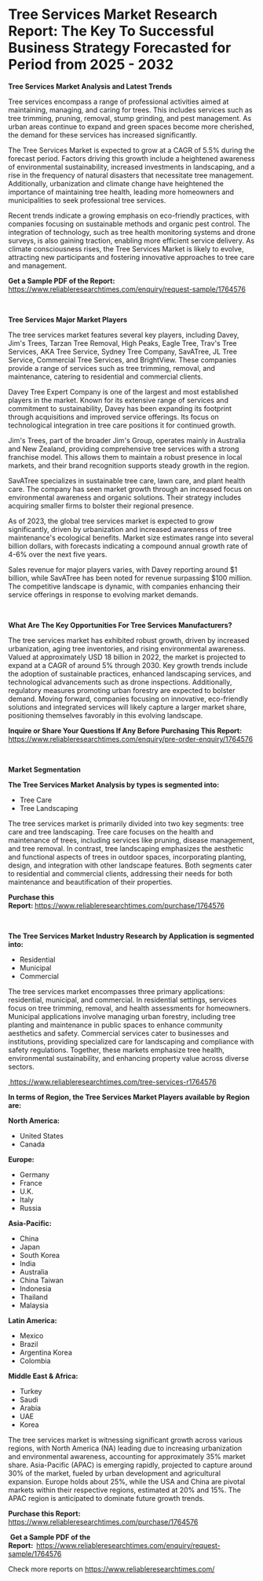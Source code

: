 <p><h1>Tree Services Market Research Report: The Key To Successful Business Strategy Forecasted for Period from 2025 - 2032</h1></p><p><strong>Tree Services Market Analysis and Latest Trends</strong></p>
<p><p>Tree services encompass a range of professional activities aimed at maintaining, managing, and caring for trees. This includes services such as tree trimming, pruning, removal, stump grinding, and pest management. As urban areas continue to expand and green spaces become more cherished, the demand for these services has increased significantly.</p><p>The Tree Services Market is expected to grow at a CAGR of 5.5% during the forecast period. Factors driving this growth include a heightened awareness of environmental sustainability, increased investments in landscaping, and a rise in the frequency of natural disasters that necessitate tree management. Additionally, urbanization and climate change have heightened the importance of maintaining tree health, leading more homeowners and municipalities to seek professional tree services.</p><p>Recent trends indicate a growing emphasis on eco-friendly practices, with companies focusing on sustainable methods and organic pest control. The integration of technology, such as tree health monitoring systems and drone surveys, is also gaining traction, enabling more efficient service delivery. As climate consciousness rises, the Tree Services Market is likely to evolve, attracting new participants and fostering innovative approaches to tree care and management.</p></p>
<p><strong>Get a Sample PDF of the Report:&nbsp;</strong> <a href="https://www.reliableresearchtimes.com/enquiry/request-sample/1764576?utm_campaign=2201&utm_medium=2&utm_source=Github&utm_content=ia&utm_term=11042025&utm_id=tree-services">https://www.reliableresearchtimes.com/enquiry/request-sample/1764576</a></p>
<p>&nbsp;</p>
<p><strong>Tree Services Major Market Players</strong></p>
<p><p>The tree services market features several key players, including Davey, Jim's Trees, Tarzan Tree Removal, High Peaks, Eagle Tree, Trav's Tree Services, AKA Tree Service, Sydney Tree Company, SavATree, JL Tree Service, Commercial Tree Services, and BrightView. These companies provide a range of services such as tree trimming, removal, and maintenance, catering to residential and commercial clients.</p><p>Davey Tree Expert Company is one of the largest and most established players in the market. Known for its extensive range of services and commitment to sustainability, Davey has been expanding its footprint through acquisitions and improved service offerings. Its focus on technological integration in tree care positions it for continued growth.</p><p>Jim's Trees, part of the broader Jim's Group, operates mainly in Australia and New Zealand, providing comprehensive tree services with a strong franchise model. This allows them to maintain a robust presence in local markets, and their brand recognition supports steady growth in the region.</p><p>SavATree specializes in sustainable tree care, lawn care, and plant health care. The company has seen market growth through an increased focus on environmental awareness and organic solutions. Their strategy includes acquiring smaller firms to bolster their regional presence.</p><p>As of 2023, the global tree services market is expected to grow significantly, driven by urbanization and increased awareness of tree maintenance's ecological benefits. Market size estimates range into several billion dollars, with forecasts indicating a compound annual growth rate of 4-6% over the next five years.</p><p>Sales revenue for major players varies, with Davey reporting around $1 billion, while SavATree has been noted for revenue surpassing $100 million. The competitive landscape is dynamic, with companies enhancing their service offerings in response to evolving market demands.</p></p>
<p>&nbsp;</p>
<p><strong>What Are The Key Opportunities For Tree Services Manufacturers?</strong></p>
<p><p>The tree services market has exhibited robust growth, driven by increased urbanization, aging tree inventories, and rising environmental awareness. Valued at approximately USD 18 billion in 2022, the market is projected to expand at a CAGR of around 5% through 2030. Key growth trends include the adoption of sustainable practices, enhanced landscaping services, and technological advancements such as drone inspections. Additionally, regulatory measures promoting urban forestry are expected to bolster demand. Moving forward, companies focusing on innovative, eco-friendly solutions and integrated services will likely capture a larger market share, positioning themselves favorably in this evolving landscape.</p></p>
<p><strong>Inquire or Share Your Questions If Any Before Purchasing This Report:</strong> <a href="https://www.reliableresearchtimes.com/enquiry/pre-order-enquiry/1764576?utm_campaign=2201&utm_medium=2&utm_source=Github&utm_content=ia&utm_term=11042025&utm_id=tree-services">https://www.reliableresearchtimes.com/enquiry/pre-order-enquiry/1764576</a></p>
<p>&nbsp;</p>
<p><strong>Market Segmentation</strong></p>
<p><strong>The Tree Services Market Analysis by types is segmented into:</strong></p>
<p><ul><li>Tree Care</li><li>Tree Landscaping</li></ul></p>
<p><p>The tree services market is primarily divided into two key segments: tree care and tree landscaping. Tree care focuses on the health and maintenance of trees, including services like pruning, disease management, and tree removal. In contrast, tree landscaping emphasizes the aesthetic and functional aspects of trees in outdoor spaces, incorporating planting, design, and integration with other landscape features. Both segments cater to residential and commercial clients, addressing their needs for both maintenance and beautification of their properties.</p></p>
<p><strong>Purchase this Report:&nbsp;</strong><a href="https://www.reliableresearchtimes.com/purchase/1764576?utm_campaign=2201&utm_medium=2&utm_source=Github&utm_content=ia&utm_term=11042025&utm_id=tree-services">https://www.reliableresearchtimes.com/purchase/1764576</a></p>
<p>&nbsp;</p>
<p><strong>The Tree Services Market Industry Research by Application is segmented into:</strong></p>
<p><ul><li>Residential</li><li>Municipal</li><li>Commercial</li></ul></p>
<p><p>The tree services market encompasses three primary applications: residential, municipal, and commercial. In residential settings, services focus on tree trimming, removal, and health assessments for homeowners. Municipal applications involve managing urban forestry, including tree planting and maintenance in public spaces to enhance community aesthetics and safety. Commercial services cater to businesses and institutions, providing specialized care for landscaping and compliance with safety regulations. Together, these markets emphasize tree health, environmental sustainability, and enhancing property value across diverse sectors.</p></p>
<p><a href="https://www.reliableresearchtimes.com/tree-services-r1764576?utm_campaign=2201&utm_medium=2&utm_source=Github&utm_content=ia&utm_term=11042025&utm_id=tree-services">&nbsp;https://www.reliableresearchtimes.com/tree-services-r1764576</a></p>
<p><strong>In terms of Region, the Tree Services Market Players available by Region are:</strong></p>
<p>
    <p> <strong> North America: </strong>
        <ul>
            <li>United States</li>
            <li>Canada</li>
        </ul>
        </p> 
    <p> <strong> Europe: </strong>
        <ul>
            <li>Germany</li>
            <li>France</li>
            <li>U.K.</li>
            <li>Italy</li>
            <li>Russia</li>
        </ul>
        </p> 
    <p> <strong> Asia-Pacific: </strong>
        <ul>
            <li>China</li>
            <li>Japan</li>
            <li>South Korea</li>
            <li>India</li>
            <li>Australia</li>
            <li>China Taiwan</li>
            <li>Indonesia</li>
            <li>Thailand</li>
            <li>Malaysia</li>
        </ul>
        </p> 
    <p> <strong> Latin America: </strong>
        <ul>
            <li>Mexico</li>
            <li>Brazil</li>
            <li>Argentina Korea</li>
            <li>Colombia</li>
        </ul>
        </p> 
    <p> <strong> Middle East & Africa: </strong>
        <ul>
            <li>Turkey</li>
            <li>Saudi</li>
            <li>Arabia</li>
            <li>UAE</li>
            <li>Korea</li>
        </ul>
    </p>
    </p>
<p><p>The tree services market is witnessing significant growth across various regions, with North America (NA) leading due to increasing urbanization and environmental awareness, accounting for approximately 35% market share. Asia-Pacific (APAC) is emerging rapidly, projected to capture around 30% of the market, fueled by urban development and agricultural expansion. Europe holds about 25%, while the USA and China are pivotal markets within their respective regions, estimated at 20% and 15%. The APAC region is anticipated to dominate future growth trends.</p></p>
<p><strong>Purchase this Report: </strong><a href="https://www.reliableresearchtimes.com/purchase/1764576?utm_campaign=2201&utm_medium=2&utm_source=Github&utm_content=ia&utm_term=11042025&utm_id=tree-services">https://www.reliableresearchtimes.com/purchase/1764576</a></p>
<p>&nbsp;<strong>Get a Sample PDF of the Report:&nbsp;&nbsp;</strong><a href="https://www.reliableresearchtimes.com/enquiry/request-sample/1764576?utm_campaign=2201&utm_medium=2&utm_source=Github&utm_content=ia&utm_term=11042025&utm_id=tree-services">https://www.reliableresearchtimes.com/enquiry/request-sample/1764576</a></p>
<p><strong></strong></p>
<p>Check more reports on <a href="https://www.reliableresearchtimes.com/?utm_campaign=2201&utm_medium=2&utm_source=Github&utm_content=ia&utm_term=11042025&utm_id=tree-services">https://www.reliableresearchtimes.com/</a></p>